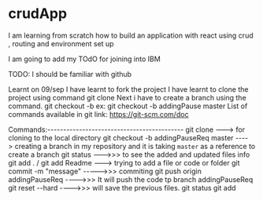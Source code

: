 # crudApp
I am learning from scratch how to build an application with react using crud , routing and environment set up


I am going to add my TOdO for joining into IBM

TODO:
I should be familiar with github

Learnt on 09/sep
I have learnt to fork the project
I have learnt to clone the project using command git clone <url>
Next i have to create a branch using the command.
    git checkout -b <branchname> <copyfrom the branch>
    ex: git checkout -b addingPause  master
List of commands available in git link: https://git-scm.com/doc

Commands:-------------------------------------------
git clone <url> ---> for cloning to the local directory
git checkout -b addingPauseReq master ----> creating a branch in my repository and it is taking `master` as a reference to create a branch
git status --->>> to see the added and updated files info
git add . / git add Readme ---> trying to add a file or code or folder 
git commit -m "message"   ----->>> commiting 
git push origin addingPauseReq     ---->>> It will push the code tp branch addingPauseReq
git reset --hard  ---->>> will save the previous files.
git status
git add <filename>
